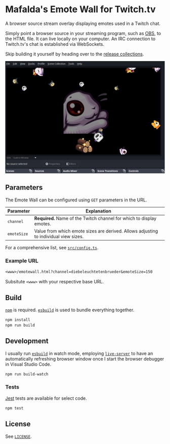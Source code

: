 # Mafalda's Emote Wall for Twitch.tv

A browser source stream overlay displaying emotes used in a Twitch chat.

Simply point a browser source in your streaming program, such as [OBS](https://obsproject.com/), to the HTML file. It can live locally on your computer. An IRC connection to Twitch.tv's chat is established via WebSockets.

Skip building it yourself by heading over to the [release collections](https://github.com/LordPrevious/EmoteWall/releases).

![Emote Wall in OBS](./doc/obs.png)

## Parameters

The Emote Wall can be configured using `GET` parameters in the URL.

| Parameter | Explanation |
| --- | --- |
| `channel` | **Required.** Name of the Twitch channel for which to display emotes. |
| `emoteSize` | Value from which emote sizes are derived. Allows adjusting to individual view sizes. |

For a comprehensive list, see [`src/config.ts`](./src/config.ts).

### Example URL

```txt
<www>/emotewall.html?channel=diebeleuchtetenbrueder&emoteSize=150
```

Subsitute `<www>` with your respective base URL.

## Build

[`npm`](https://docs.npmjs.com/downloading-and-installing-node-js-and-npm) is required. [`esbuild`](https://esbuild.github.io/) is used to bundle everything together.

```sh
npm install
npm run build
```

## Development

I usually run [`esbuild`](https://esbuild.github.io/) in watch mode, employing [`live-server`](https://github.com/tapio/live-server) to have an automatically refreshing browser window once I start the browser debugger in Visual Studio Code.

```sh
npm run build-watch
```

### Tests

[Jest](https://jestjs.io/) tests are available for select code.

```sh
npm test
```

## License

See [`LICENSE`](./LICENSE).
